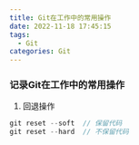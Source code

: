 ```yaml
---
title: Git在工作中的常用操作
date: 2022-11-18 17:45:15
tags:
  - Git
categories: Git
---
```


### 记录Git在工作中的常用操作

1. 回退操作

```js
git reset --soft  // 保留代码
git reset --hard  // 不保留代码
```
